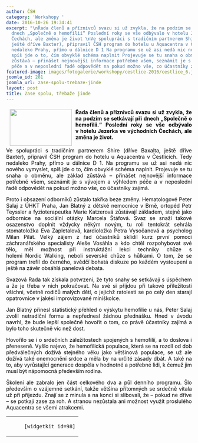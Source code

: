 ```yaml
---
author: ČSH
category: 'Workshopy '
date: 2016-10-26 19:34:41
excerpt: "\nŘada členů a příznivců svazu si už zvykla, že na podzim se setkávají při
  dnech „Společně o hemofilii“ Poslední roky se vše odbývalo v hotelu Jezerka ve východních
  Čechách, ale změna je život \nVe spolupráci s tradičním partnerem Shire (dříve Baxalta,
  ještě dříve Baxter), připravil ČSH program do hotelu u Aquacentra v Čestlicích Tedy
  nedaleko Prahy, přímo u dálnice D 1 Na programu se už asi nedá nic nového vymyslet,
  spíš jde o to, čím obvyklé schéma naplnit Projevuje se tu snaha o obměnu, ale základ
  zůstává – přinášet nejnovější informace potřebné všem, seznámit je s vývojem a výhledem
  péče a v neposlední řadě odpovědět na pokud možno vše, co účastníky zajímá"
featured-image: images/fotogalerie/workshopy/cestlice-2016/cestlice_6.jpg
joomla_id: 281
joomla_url: zase-spolu-trebaze-jinde
layout: post
title: Zase spolu, třebaže jinde
---
```


<h4 style="text-align: justify;">
 <span style="color: #000000;">
  <img border="0" height="100" src="{{ site.baseurl }}/images/fotogalerie/workshopy/cestlice-2016/cestlice_6.jpg" style="float: left; margin-left: 10px; margin-right: 10px;" width="168"/>
 </span>
</h4>
<h4 style="text-align: justify;">
 <span style="color: #000000;">
  Řada členů a příznivců svazu si už zvykla, že na podzim se setkávají při dnech „Společně o hemofilii.“ Poslední roky se vše odbývalo v hotelu Jezerka ve východních Čechách, ale změna je život.
 </span>
</h4>
<p style="text-align: justify;">
 <span style="color: #000000;">
  Ve spolupráci s tradičním partnerem Shire (dříve Baxalta, ještě dříve Baxter), připravil ČSH program do hotelu u Aquacentra v Čestlicích. Tedy nedaleko Prahy, přímo u dálnice D 1. Na programu se už asi nedá nic nového vymyslet, spíš jde o to, čím obvyklé schéma naplnit. Projevuje se tu snaha o obměnu, ale základ zůstává – přinášet nejnovější informace potřebné všem, seznámit je s vývojem a výhledem péče a v neposlední řadě odpovědět na pokud možno vše, co účastníky zajímá.
 </span>
</p>
<p style="text-align: justify;">
 <span style="color: #000000;">
  Proto i obsazení odborníků zůstalo takřka beze změny. Hematologové Peter Salaj z ÚHKT Praha, Jan Blatný z dětské nemocnice v Brně, ortopéd Petr Teyssler a fyzioterapeutka Marie Katzerová zůstávají základem, stejně jako odbornice na sociální otázky Marcela Štáfová. Svaz se snaží takové osazenstvo doplnit vždycky někým novým, tu roli tentokrát sehrála stomatoložka Eva Zapletalová, kardioložka Petra Vysočanová
  <strong>
  </strong>
  a psycholog Milan Pilát. Velký zájem z řad účastníků sklidil kurz první pomoci záchranářského specialisty Aleše Vosáhla a kdo chtěl rozpohybovat své tělo, měl možnost při instruktážní lekci techniky chůze s holemi Nordic Walking, neboli severské chůze s hůlkami. O tom, že se program trefil do černého, svědčí bohatá diskuze po každém vystoupení a ještě na závěr obsáhlá panelová debata.
 </span>
</p>
<p style="text-align: justify;">
 <span style="color: #000000;">
  Svazová Rada tak získala potvrzení, že tyto snahy se setkávají s úspěchem a že je třeba v nich pokračovat. Na své si přijdou při takové příležitosti všichni, včetně rodičů malých dětí, o jejichž ratolesti se po celý den starají opatrovnice v jakési improvizované miniškolce.
 </span>
</p>
<p style="text-align: justify;">
 <span style="color: #000000;">
  Jan Blatný přinesl statistický přehled o výskytu hemofilie u nás, Peter Salaj zvolil netradiční formu a nepřednesl žádnou přednášku. Hned v úvodu navrhl, že bude lepší společně hovořit o tom, co právě účastníky zajímá a bylo toho skutečně víc než dost.
 </span>
</p>
<p style="text-align: justify;">
 <span style="color: #000000;">
  Hovořilo se i o srdečních záležitostech spojených s hemofilií, a to doslova i přeneseně. Vyšlo najevo, že hemofilická populace, která se na rozdíl od dob předválečných dožívá stejného věku jako většinová populace, se už ale dožívá také onemocnění srdce a měla by na určité zásady dbát. A také na to, aby vyrůstající generace dospěla v hodnotné a potřebné lidi, k čemuž jim musí být nápomocná především rodina.
 </span>
</p>
<p style="text-align: justify;">
 <span style="color: #000000;">
  Školení ale zabralo jen část celkového dva a půl denního programu. Šlo především o vzájemné setkání, takže většina přítomných se srdečně vítala už při příjezdu. Znají se z minula a na konci si slibovali, že – pokud ne dříve – se potkají zase za roh. A stranou nezůstala ani možnost využít proslulého Aquacentra se všemi atrakcemi.
 </span>
</p>
<table class="list" style="margin-left: auto; margin-right: auto;">
 <tbody>
  <tr>
   <td>
    <code>
     [widgetkit id=98]
    </code>
   </td>
  </tr>
 </tbody>
</table>